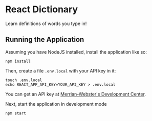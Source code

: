 # React Dictionary

Learn definitions of words you type in!

## Running the Application

Assuming you have NodeJS installed, install the application like so:

```
npm install
```

Then, create a file `.env.local` with your API key in it:

```
touch .env.local
echo REACT_APP_API_KEY=YOUR_API_KEY > .env.local
```

You can get an API key at [Merrian-Webster's Development Center](https://dictionaryapi.com/).

Next, start the application in development mode

```
npm start
```
